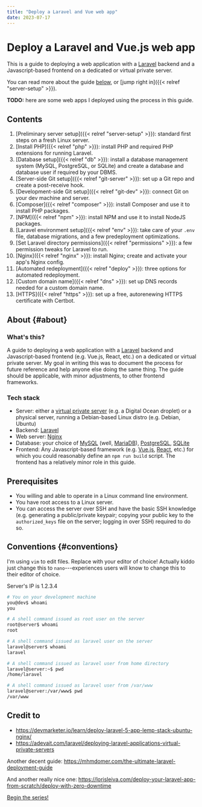 ```yaml
---
title: "Deploy a Laravel and Vue web app"
date: 2023-07-17
---
```


# Deploy a Laravel and Vue.js web app

This is a guide to deploying a web application with a [Laravel](https://laravel.com/) backend and a Javascript-based frontend on a dedicated or virtual private server.

You can read more about the guide [below](#about), or [jump right in]({{< relref "server-setup" >}}).

**TODO:** here are some web apps I deployed using the process in this guide.

## Contents

1. [Preliminary server setup]({{< relref "server-setup" >}}): standard first steps on a fresh Linux server.
1. [Install PHP]({{< relref "php" >}}): install PHP and required PHP extensions for running Laravel.
1. [Database setup]({{< relref "db" >}}): install a database management system (MySQL, PostgreSQL, or SQLite) and create a database and database user if required by your DBMS.
1. [Server-side Git setup]({{< relref "git-server" >}}): set up a Git repo and create a post-receive hook.
1. [Development-side Git setup]({{< relref "git-dev" >}}): connect Git on your dev machine and server.
1. [Composer]({{< relref "composer" >}}): install Composer and use it to install PHP packages.
1. [NPM]({{< relref "npm" >}}): install NPM and use it to install NodeJS packages.
1. [Laravel environment setup]({{< relref "env" >}}): take care of your `.env` file, database migrations, and a few predeployment optimizations.
1. [Set Laravel directory permissions]({{< relref "permissions" >}}): a few permission tweaks for Laravel to run.
1. [Nginx]({{< relref "nginx" >}}): install Nginx; create and activate your app's Nginx config.
1. [Automated redeployment]({{< relref "deploy" >}}): three options for automated redeployment.
1. [Custom domain name]({{< relref "dns" >}}): set up DNS records needed for a custom domain name.
1. [HTTPS]({{< relref "https" >}}): set up a free, autorenewing HTTPS certificate with Certbot.

## About {#about}

### What's this?

A guide to deploying a web application with a [Laravel](https://laravel.com/) backend and Javascript-based frontend (e.g. Vue.js, React, etc.) on a dedicated or virtual private server.
My goal in writing this was to document the process for future reference and help anyone else doing the same thing.
The guide should be applicable, with minor adjustments, to other frontend frameworks.

### Tech stack

- Server: either a [virtual private server](https://en.wikipedia.org/wiki/Virtual_private_server) (e.g. a Digital Ocean droplet) or a physical server, running a Debian-based Linux distro (e.g. Debian, Ubuntu)
- Backend: [Laravel](https://laravel.com/)
- Web server: [Nginx](https://www.nginx.com/)
- Database: your choice of [MySQL](https://www.mysql.com/) (well, [MariaDB](https://mariadb.org/)), [PostgreSQL](https://www.postgresql.org/), [SQLite](https://www.sqlite.org/index.html)
- Frontend: Any Javascript-based framework (e.g. [Vue.js](https://vuejs.org/), [React](https://react.dev/), etc.) for which you could reasonably define an `npm run build` script.
  The frontend has a relatively minor role in this guide.

## Prerequisites

- You willing and able to operate in a Linux command line environment.
- You have root access to a Linux server.
- You can access the server over SSH and have the basic SSH knowledge (e.g. generating a public/private keypair; copying your public key to the `authorized_keys` file on the server; logging in over SSH) required to do so.

## Conventions {#conventions}

I'm using `vim` to edit files. Replace with your editor of choice!
Actually kiddo just change this to `nano`---experiences users will know to change this to their editor of choice.

Server's IP is 1.2.3.4

```bash
# You on your development machine
you@dev$ whoami
you

# A shell command issued as root user on the server
root@server$ whoami
root

# A shell command issued as laravel user on the server
laravel@server$ whoami
laravel

# A shell command issued as laravel user from home directory
laravel@server:~$ pwd
/home/laravel

# A shell command issued as laravel user from /var/www
laravel@server:/var/www$ pwd
/var/www
```


## Credit to

- https://devmarketer.io/learn/deploy-laravel-5-app-lemp-stack-ubuntu-nginx/
- https://adevait.com/laravel/deploying-laravel-applications-virtual-private-servers

Another decent guide: https://mhmdomer.com/the-ultimate-laravel-deployment-guide

And another really nice one: https://lorisleiva.com/deploy-your-laravel-app-from-scratch/deploy-with-zero-downtime

<div class="text-center mx-auto mt-6 mb-8 bg-blue-50 font-semibold dark:bg-gray-800 rounded-xl border border-gray-200 dark:border-gray-700">
<a href="/tutorials/deploy-laravel/server-setup" class="block py-2">Begin the series!</a>
</div>

